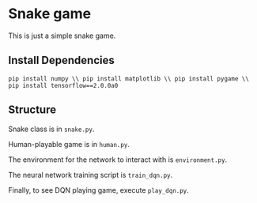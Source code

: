 # Snake game

This is just a simple snake game.

## Install Dependencies

`
pip install numpy \\
pip install matplotlib \\
pip install pygame \\
pip install tensorflow==2.0.0a0
`

## Structure

Snake class is in `snake.py`.

Human-playable game is in `human.py`.

The environment for the network to interact with is `environment.py`.

The neural network training script is `train_dqn.py`.

Finally, to see DQN playing game, execute `play_dqn.py`.
